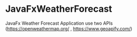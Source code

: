 # JavaFxWeatherForecast
JavaFx Weather Forecast Application use two APIs (https://openweathermap.org/ , https://www.geoapify.com/)
